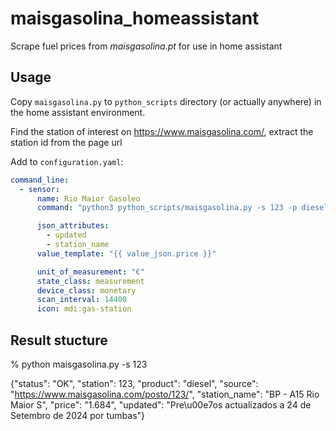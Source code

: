 # maisgasolina_homeassistant

Scrape fuel prices from *maisgasolina.pt* for use in home assistant

## Usage

Copy `maisgasolina.py` to `python_scripts` directory (or actually anywhere) in the home assistant environment.

Find the station of interest on https://www.maisgasolina.com/, extract the station id from the page url

Add to `configuration.yaml`:

```yaml
command_line:
  - sensor:
      name: Rio Maior Gasoleo
      command: "python3 python_scripts/maisgasolina.py -s 123 -p diesel"

      json_attributes:
        - updated
        - station_name
      value_template: "{{ value_json.price }}"

      unit_of_measurement: "€"
      state_class: measurement
      device_class: monetary
      scan_interval: 14400
      icon: mdi:gas-station

```

## Result stucture

% python maisgasolina.py -s 123

{"status": "OK", "station": 123, "product": "diesel", "source": "https://www.maisgasolina.com/posto/123/", "station_name": "BP - A15 Rio Maior S", "price": "1.684", "updated": "Pre\u00e7os actualizados a 24 de Setembro de 2024 por tumbas"}

